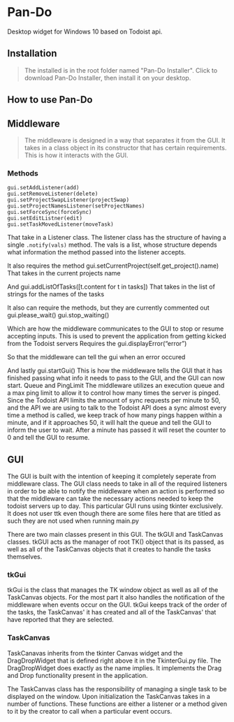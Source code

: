 # Pan-Do
Desktop widget for Windows 10 based on Todoist api.
## Installation
  > The installed is in the root folder named "Pan-Do Installer". Click to download Pan-Do Installer, then install it on your desktop.
## How to use Pan-Do

## Middleware
  >The middleware is designed in a way that separates it from the GUI. It takes in a class object in its constructor that has certain requirements.  This is how it interacts with the GUI.

### Methods
```
gui.setAddListener(add)
gui.setRemoveListener(delete)
gui.setProjectSwapListener(projectSwap)
gui.setProjectNamesListener(setProjectNames)
gui.setForceSync(forceSync)
gui.setEditListner(edit)
gui.setTaskMovedListener(moveTask)  
```
That take in a Listener class.  The listener class has the structure of having a single `.notify(vals)` method.  The vals is a list, whose structure depends what information the method passed into the listener accepts.  

It also requires the method
gui.setCurrentProject(self.get_project().name)
That takes in the current projects name

And
gui.addListOfTasks([t.content for t in tasks])
That takes in the list of strings for the names of the tasks

It also can require the methods, but they are currently commented out
gui.please_wait()
gui.stop_waiting()

Which are how the middleware communicates to the GUI to stop or resume accepting inputs.  This is used to prevent the application from getting kicked from the Todoist servers
Requires the
gui.displayError(“error”)

So that the middleware can tell the gui when an error occured

And lastly
gui.startGui()
This is how the middleware tells the GUI that it has finished passing what info it needs to pass to the GUI, and the GUI can now start.
Queue and PingLimit
The middleware utilizes an execution queue and a max ping limit to allow it to control how many times the server is pinged.  Since the Todoist API limits the amount of sync requests per minute to 50, and the API we are using to talk to the Todoist API does a sync almost every time a method is called, we keep track of how many pings happen within a minute, and if it approaches 50, it will halt the queue and tell the GUI to inform the user to wait.  After a minute has passed it will reset the counter to 0 and tell the GUI to resume.

## GUI
The GUI is built with the intention of keeping it completely seperate from middleware class. The GUI class needs to take in all of the required listeners in order to be able to notify the middleware when an action is performed so that the middleware can take the necessary actions needed to keep the todoist servers up to day. This particular GUI runs using tkinter exclusively. It does not user ttk even though there are some files here that are titled as such they are not used when running main.py 

There are two main classes present in this GUI. The tkGUI and TaskCanvas classes. tkGUI acts as the manager of root TK() object that is its passed, as well as all of the TaskCanvas objects that it creates to handle the tasks themselves.

### tkGui
tkGui is the class that manages the TK window object as well as all of the TaskCanvas objects. For the most part it also handles the notification of the middleware when events occur on the GUI. tkGui keeps track of the order of the tasks, the TaskCanvas' it has created and all of the TaskCanvas' that have reported that they are selected.
### TaskCanvas
TaskCanavas inherits from the tkinter Canvas widget and the DragDropWidget that is defined right above it in the TkinterGui.py file. The DragDropWidget does exactly as the name implies. It implements the Drag and Drop functionality present in the application. 

The TaskCanvas class has the responsibility of managing a single task to be displayed on the window. Upon initialization the TaskCanvas takes in a number of functions. These functions are either a listener or a method given to it by the creator to call when a particular event occurs.

